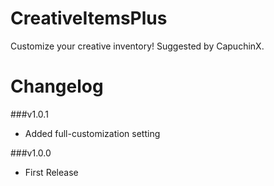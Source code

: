 # CreativeItemsPlus
Customize your creative inventory! Suggested by CapuchinX.

# Changelog

###v1.0.1
* Added full-customization setting

###v1.0.0
* First Release


